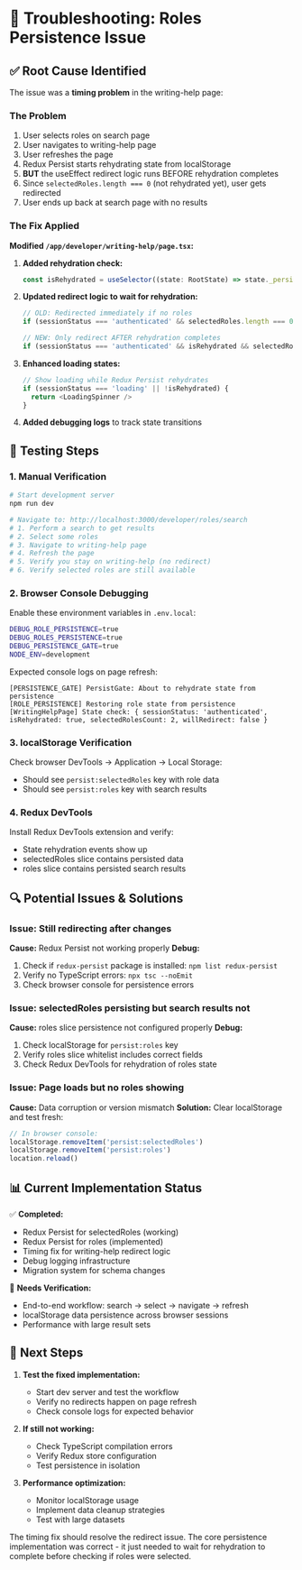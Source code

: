 # 🔧 Troubleshooting: Roles Persistence Issue

## ✅ Root Cause Identified

The issue was a **timing problem** in the writing-help page:

### The Problem
1. User selects roles on search page
2. User navigates to writing-help page  
3. User refreshes the page
4. Redux Persist starts rehydrating state from localStorage
5. **BUT** the useEffect redirect logic runs BEFORE rehydration completes
6. Since `selectedRoles.length === 0` (not rehydrated yet), user gets redirected
7. User ends up back at search page with no results

### The Fix Applied
**Modified `/app/developer/writing-help/page.tsx`:**

1. **Added rehydration check:**
   ```typescript
   const isRehydrated = useSelector((state: RootState) => state._persist?.rehydrated)
   ```

2. **Updated redirect logic to wait for rehydration:**
   ```typescript
   // OLD: Redirected immediately if no roles
   if (sessionStatus === 'authenticated' && selectedRoles.length === 0) {
   
   // NEW: Only redirect AFTER rehydration completes
   if (sessionStatus === 'authenticated' && isRehydrated && selectedRoles.length === 0) {
   ```

3. **Enhanced loading states:**
   ```typescript
   // Show loading while Redux Persist rehydrates
   if (sessionStatus === 'loading' || !isRehydrated) {
     return <LoadingSpinner />
   }
   ```

4. **Added debugging logs** to track state transitions

## 🧪 Testing Steps

### 1. Manual Verification
```bash
# Start development server
npm run dev

# Navigate to: http://localhost:3000/developer/roles/search
# 1. Perform a search to get results
# 2. Select some roles  
# 3. Navigate to writing-help page
# 4. Refresh the page
# 5. Verify you stay on writing-help (no redirect)
# 6. Verify selected roles are still available
```

### 2. Browser Console Debugging
Enable these environment variables in `.env.local`:
```bash
DEBUG_ROLE_PERSISTENCE=true
DEBUG_ROLES_PERSISTENCE=true  
DEBUG_PERSISTENCE_GATE=true
NODE_ENV=development
```

Expected console logs on page refresh:
```
[PERSISTENCE_GATE] PersistGate: About to rehydrate state from persistence
[ROLE_PERSISTENCE] Restoring role state from persistence
[WritingHelpPage] State check: { sessionStatus: 'authenticated', isRehydrated: true, selectedRolesCount: 2, willRedirect: false }
```

### 3. localStorage Verification
Check browser DevTools → Application → Local Storage:
- Should see `persist:selectedRoles` key with role data
- Should see `persist:roles` key with search results  

### 4. Redux DevTools
Install Redux DevTools extension and verify:
- State rehydration events show up
- selectedRoles slice contains persisted data
- roles slice contains persisted search results

## 🔍 Potential Issues & Solutions

### Issue: Still redirecting after changes
**Cause:** Redux Persist not working properly
**Debug:**
1. Check if `redux-persist` package is installed: `npm list redux-persist`
2. Verify no TypeScript errors: `npx tsc --noEmit`
3. Check browser console for persistence errors

### Issue: selectedRoles persisting but search results not
**Cause:** roles slice persistence not configured properly
**Debug:**
1. Check localStorage for `persist:roles` key
2. Verify roles slice whitelist includes correct fields
3. Check Redux DevTools for rehydration of roles state

### Issue: Page loads but no roles showing
**Cause:** Data corruption or version mismatch
**Solution:** Clear localStorage and test fresh:
```javascript
// In browser console:
localStorage.removeItem('persist:selectedRoles')
localStorage.removeItem('persist:roles')
location.reload()
```

## 📊 Current Implementation Status

✅ **Completed:**
- Redux Persist for selectedRoles (working)
- Redux Persist for roles (implemented)
- Timing fix for writing-help redirect logic
- Debug logging infrastructure
- Migration system for schema changes

🔄 **Needs Verification:**
- End-to-end workflow: search → select → navigate → refresh
- localStorage data persistence across browser sessions
- Performance with large result sets

## 🚀 Next Steps

1. **Test the fixed implementation:**
   - Start dev server and test the workflow
   - Verify no redirects happen on page refresh
   - Check console logs for expected behavior

2. **If still not working:**
   - Check TypeScript compilation errors
   - Verify Redux store configuration
   - Test persistence in isolation

3. **Performance optimization:**
   - Monitor localStorage usage
   - Implement data cleanup strategies
   - Test with large datasets

The timing fix should resolve the redirect issue. The core persistence implementation was correct - it just needed to wait for rehydration to complete before checking if roles were selected.